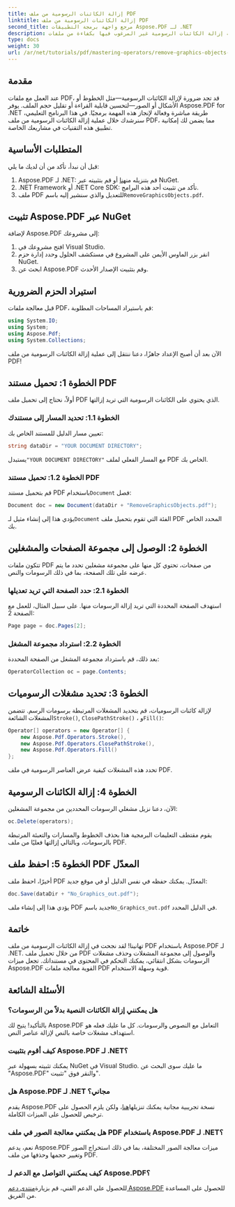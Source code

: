 ```yaml
---
title: إزالة الكائنات الرسومية من ملف PDF
linktitle: إزالة الكائنات الرسومية من ملف PDF
second_title: مرجع واجهة برمجة التطبيقات Aspose.PDF لـ .NET
description: اكتشف كيفية إزالة الكائنات الرسومية غير المرغوب فيها بكفاءة من ملفات PDF باستخدام Aspose.PDF for .NET في هذا الدليل الشامل. سواء كنت تبحث عن تحسين قابلية قراءة المستند أو تقليل حجم الملف.
type: docs
weight: 30
url: /ar/net/tutorials/pdf/mastering-operators/remove-graphics-objects-from-pdf-file/
---
```

## مقدمة

عند العمل مع ملفات PDF، قد تجد ضرورة لإزالة الكائنات الرسومية—مثل الخطوط أو الأشكال أو الصور—لتحسين قابلية القراءة أو تقليل حجم الملف. يوفر Aspose.PDF for .NET طريقة مباشرة وفعالة لإنجاز هذه المهمة برمجيًا. في هذا البرنامج التعليمي، سنرشدك خلال عملية إزالة الكائنات الرسومية من ملف PDF، مما يضمن لك إمكانية تطبيق هذه التقنيات في مشاريعك الخاصة.

## المتطلبات الأساسية

قبل أن نبدأ، تأكد من أن لديك ما يلي:

1.  Aspose.PDF لـ .NET: قم بتنزيله من[هنا](https://releases.aspose.com/pdf/net/) أو قم بتثبيته عبر NuGet.
2. .NET Framework أو .NET Core SDK: تأكد من تثبيت أحد هذه البرامج.
3.  ملف PDF للتعديل والذي سنشير إليه باسم`RemoveGraphicsObjects.pdf`.

## تثبيت Aspose.PDF عبر NuGet

لإضافة Aspose.PDF إلى مشروعك:

1. افتح مشروعك في Visual Studio.
2. انقر بزر الماوس الأيمن على المشروع في مستكشف الحلول وحدد إدارة حزم NuGet.
3. ابحث عن Aspose.PDF وقم بتثبيت الإصدار الأحدث.

## استيراد الحزم الضرورية

قبل معالجة ملفات PDF، قم باستيراد المساحات المطلوبة:

```csharp
using System.IO;
using System;
using Aspose.Pdf;
using System.Collections;
```

الآن بعد أن أصبح الإعداد جاهزًا، دعنا ننتقل إلى عملية إزالة الكائنات الرسومية من ملف PDF!

## الخطوة 1: تحميل مستند PDF

أولاً، نحتاج إلى تحميل ملف PDF الذي يحتوي على الكائنات الرسومية التي تريد إزالتها.

### الخطوة 1.1: تحديد المسار إلى مستندك

تعيين مسار الدليل للمستند الخاص بك:

```csharp
string dataDir = "YOUR DOCUMENT DIRECTORY";
```

 يستبدل`"YOUR DOCUMENT DIRECTORY"` مع المسار الفعلي لملف PDF الخاص بك.

### الخطوة 1.2: تحميل مستند PDF

 قم بتحميل مستند PDF باستخدام`Document` فصل:

```csharp
Document doc = new Document(dataDir + "RemoveGraphicsObjects.pdf");
```

 يؤدي هذا إلى إنشاء مثيل لـ`Document` الفئة التي تقوم بتحميل ملف PDF المحدد الخاص بك.

## الخطوة 2: الوصول إلى مجموعة الصفحات والمشغلين

تتكون ملفات PDF من صفحات، تحتوي كل منها على مجموعة مشغلين تحدد ما يتم عرضه على تلك الصفحة، بما في ذلك الرسومات والنص.

### الخطوة 2.1: حدد الصفحة التي تريد تعديلها

استهدف الصفحة المحددة التي تريد إزالة الرسومات منها. على سبيل المثال، للعمل مع الصفحة 2:

```csharp
Page page = doc.Pages[2];
```

### الخطوة 2.2: استرداد مجموعة المشغل

بعد ذلك، قم باسترداد مجموعة المشغل من الصفحة المحددة:

```csharp
OperatorCollection oc = page.Contents;
```

## الخطوة 3: تحديد مشغلات الرسوميات

 لإزالة كائنات الرسوميات، قم بتحديد المشغلات المرتبطة برسومات الرسم. تتضمن المشغلات الشائعة`Stroke()`, `ClosePathStroke()` ، و`Fill()`:

```csharp
Operator[] operators = new Operator[] {
    new Aspose.Pdf.Operators.Stroke(),
    new Aspose.Pdf.Operators.ClosePathStroke(),
    new Aspose.Pdf.Operators.Fill()
};
```

تحدد هذه المشغلات كيفية عرض العناصر الرسومية في ملف PDF.

## الخطوة 4: إزالة الكائنات الرسومية

الآن، دعنا نزيل مشغلي الرسومات المحددين من مجموعة المشغلين:

```csharp
oc.Delete(operators);
```

يقوم مقتطف التعليمات البرمجية هذا بحذف الخطوط والمسارات والتعبئة المرتبطة بالرسومات، وبالتالي إزالتها فعليًا من ملف PDF.

## الخطوة 5: احفظ ملف PDF المعدّل

أخيرًا، احفظ ملف PDF المعدّل. يمكنك حفظه في نفس الدليل أو في موقع جديد:

```csharp
doc.Save(dataDir + "No_Graphics_out.pdf");
```

 يؤدي هذا إلى إنشاء ملف PDF جديد باسم`No_Graphics_out.pdf` في الدليل المحدد.

## خاتمة

تهانينا! لقد نجحت في إزالة الكائنات الرسومية من ملف PDF باستخدام Aspose.PDF لـ .NET. من خلال تحميل ملف PDF والوصول إلى مجموعة المشغلات وحذف مشغلات الرسومات بشكل انتقائي، يمكنك التحكم في المحتوى في مستنداتك. تجعل ميزات Aspose.PDF القوية معالجة ملفات PDF قوية وسهلة الاستخدام.

## الأسئلة الشائعة

### هل يمكنني إزالة الكائنات النصية بدلاً من الرسومات؟

بالتأكيد! يتيح لك Aspose.PDF التعامل مع النصوص والرسومات. كل ما عليك فعله هو استهداف مشغلات خاصة بالنص لإزالة عناصر النص.

### كيف أقوم بتثبيت Aspose.PDF لـ .NET؟

يمكنك تثبيته بسهولة عبر NuGet في Visual Studio. ما عليك سوى البحث عن "Aspose.PDF" والنقر فوق "تثبيت".

### هل Aspose.PDF لـ .NET مجاني؟

 يقدم Aspose.PDF نسخة تجريبية مجانية يمكنك تنزيلها[هنا](https://releases.aspose.com/)، ولكن يلزم الحصول على ترخيص للحصول على الميزات الكاملة.

### هل يمكنني معالجة الصور في ملف PDF باستخدام Aspose.PDF لـ .NET؟

نعم، يدعم Aspose.PDF ميزات معالجة الصور المختلفة، بما في ذلك استخراج الصور وتغيير حجمها وحذفها من ملف PDF.

### كيف يمكنني التواصل مع الدعم لـ Aspose.PDF؟

 للحصول على الدعم الفني، قم بزيارة[منتدى دعم Aspose.PDF](https://forum.aspose.com/c/pdf/10) للحصول على المساعدة من الفريق.